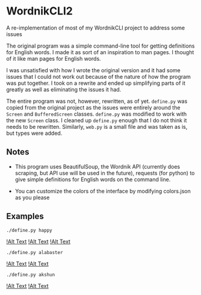 # WordnikCLI2
A re-implementation of most of my WordnikCLI project to address some issues

The original program was a simple command-line tool for getting definitions for English words. I made it as sort of an
inspiration to man pages. I thought of it like man pages for English words.

I was unsatisfied with how I wrote the original version and it had some issues that I could not work out because
of the nature of how the program was put together. I took on a rewrite and ended up simplifying parts of it greatly
as well as eliminating the issues it had.

The entire program was not, however, rewritten, as of yet. `define.py` was copied from the original project as the issues
were entirely around the `Screen` and `BufferedScreen` classes. `define.py` was modified to work with the new `Screen` class. I cleaned up `define.py` enough that I do not think it needs to be rewritten. Similarly, `web.py` is a small file and was taken as is, but types were added.

## Notes
 * This program uses BeautifulSoup, the Wordnik API (currently does scraping, but API use will be used in the future), requests (for python) to give simple definitions for English words on the command line.

 * You can customize the colors of the interface by modifying colors.json as you please

## Examples

`./define.py happy`

[!Alt Text](/images/define-happy.png "A screenshot of the program showing the prompt for define happy")
[!Alt Text](/images/defs-happy-1.png "A screenshot of the program showing definitions of happy")
[!Alt Text](/images/defs-happy-3.png "A screenshot of the program showing definitions of happy")

`./define.py alabaster`

[!Alt Text](/images/define-alabaster.png "A screenshot of the program showing the prompt for define alabaster")
[!Alt Text](/images/defs-alabaster-1.png "A screenshot of the program showing definitions of alabaster")

`./define.py akshun`

[!Alt Text](/images/define-akshun.png "A screenshot of the program showing the prompt for define a non-existent word")
[!Alt Text](/images/defs-akshun-1.png "A screenshot of the program showing definitions of a non-existent word")
